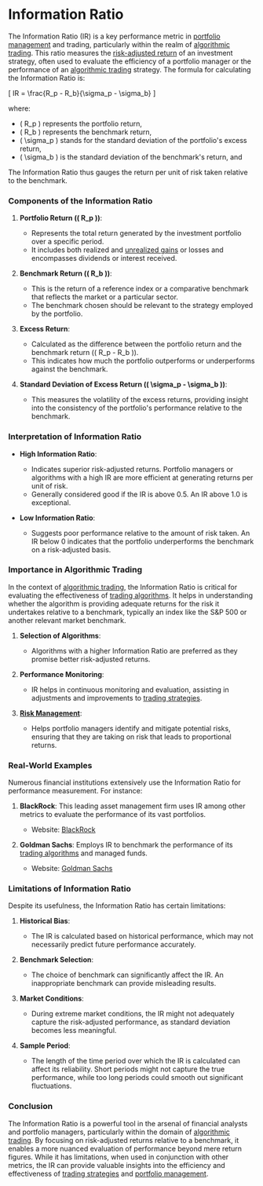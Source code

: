 # Information Ratio

The Information Ratio (IR) is a key performance metric in [portfolio management](../p/portfolio_management.md) and trading, particularly within the realm of [algorithmic trading](../a/algorithmic_trading.md). This ratio measures the [risk-adjusted return](../r/risk-adjusted_return.md) of an investment strategy, often used to evaluate the efficiency of a portfolio manager or the performance of an [algorithmic trading](../a/algorithmic_trading.md) strategy. The formula for calculating the Information Ratio is:

\[ IR = \frac{R_p - R_b}{\sigma_p - \sigma_b} \]

where:

- \( R_p \) represents the portfolio return,
- \( R_b \) represents the benchmark return,
- \( \sigma_p \) stands for the standard deviation of the portfolio's excess return,
- \( \sigma_b \) is the standard deviation of the benchmark's return, and

The Information Ratio thus gauges the return per unit of risk taken relative to the benchmark.

### Components of the Information Ratio

1. **Portfolio Return (\( R_p \))**:
    - Represents the total return generated by the investment portfolio over a specific period.
    - It includes both realized and [unrealized gains](../u/unrealized_gains.md) or losses and encompasses dividends or interest received.

2. **Benchmark Return (\( R_b \))**:
    - This is the return of a reference index or a comparative benchmark that reflects the market or a particular sector.
    - The benchmark chosen should be relevant to the strategy employed by the portfolio.

3. **Excess Return**:
    - Calculated as the difference between the portfolio return and the benchmark return (\( R_p - R_b \)).
    - This indicates how much the portfolio outperforms or underperforms against the benchmark.

4. **Standard Deviation of Excess Return (\( \sigma_p - \sigma_b \))**:
    - This measures the volatility of the excess returns, providing insight into the consistency of the portfolio's performance relative to the benchmark.

### Interpretation of Information Ratio

- **High Information Ratio**:
    - Indicates superior risk-adjusted returns. Portfolio managers or algorithms with a high IR are more efficient at generating returns per unit of risk.
    - Generally considered good if the IR is above 0.5. An IR above 1.0 is exceptional.

- **Low Information Ratio**:
    - Suggests poor performance relative to the amount of risk taken. An IR below 0 indicates that the portfolio underperforms the benchmark on a risk-adjusted basis.

### Importance in Algorithmic Trading

In the context of [algorithmic trading](../a/algorithmic_trading.md), the Information Ratio is critical for evaluating the effectiveness of [trading algorithms](../t/trading_algorithms.md). It helps in understanding whether the algorithm is providing adequate returns for the risk it undertakes relative to a benchmark, typically an index like the S&P 500 or another relevant market benchmark.

1. **Selection of Algorithms**:
    - Algorithms with a higher Information Ratio are preferred as they promise better risk-adjusted returns.

2. **Performance Monitoring**:
    - IR helps in continuous monitoring and evaluation, assisting in adjustments and improvements to [trading strategies](../t/trading_strategies.md).
   
3. **[Risk Management](../r/risk_management.md)**:
    - Helps portfolio managers identify and mitigate potential risks, ensuring that they are taking on risk that leads to proportional returns.

### Real-World Examples

Numerous financial institutions extensively use the Information Ratio for performance measurement. For instance:
1. **BlackRock**: This leading asset management firm uses IR among other metrics to evaluate the performance of its vast portfolios. 
   - Website: [BlackRock](https://www.blackrock.com)

2. **Goldman Sachs**: Employs IR to benchmark the performance of its [trading algorithms](../t/trading_algorithms.md) and managed funds. 
   - Website: [Goldman Sachs](https://www.goldmansachs.com)

### Limitations of Information Ratio

Despite its usefulness, the Information Ratio has certain limitations:

1. **Historical Bias**:
    - The IR is calculated based on historical performance, which may not necessarily predict future performance accurately.

2. **Benchmark Selection**:
    - The choice of benchmark can significantly affect the IR. An inappropriate benchmark can provide misleading results.

3. **Market Conditions**:
    - During extreme market conditions, the IR might not adequately capture the risk-adjusted performance, as standard deviation becomes less meaningful.

4. **Sample Period**:
    - The length of the time period over which the IR is calculated can affect its reliability. Short periods might not capture the true performance, while too long periods could smooth out significant fluctuations.

### Conclusion

The Information Ratio is a powerful tool in the arsenal of financial analysts and portfolio managers, particularly within the domain of [algorithmic trading](../a/algorithmic_trading.md). By focusing on risk-adjusted returns relative to a benchmark, it enables a more nuanced evaluation of performance beyond mere return figures. While it has limitations, when used in conjunction with other metrics, the IR can provide valuable insights into the efficiency and effectiveness of [trading strategies](../t/trading_strategies.md) and [portfolio management](../p/portfolio_management.md).
